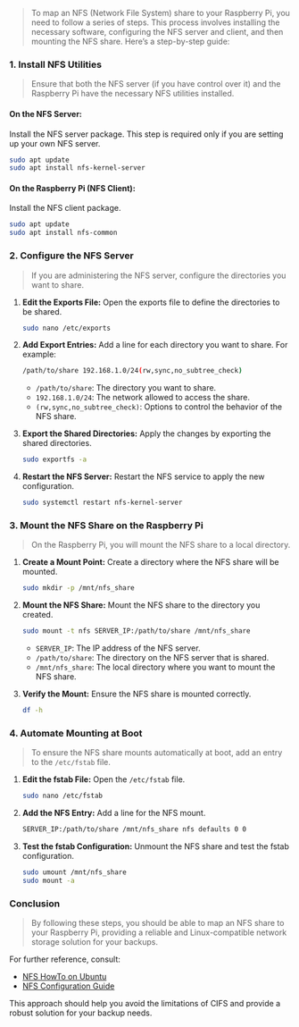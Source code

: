 > To map an NFS (Network File System) share to your Raspberry Pi, you need to follow a series of steps. This process involves installing the necessary software, configuring the NFS server and client, and then mounting the NFS share. Here’s a step-by-step guide:

### 1. Install NFS Utilities

> Ensure that both the NFS server (if you have control over it) and the Raspberry Pi have the necessary NFS utilities installed.

#### On the NFS Server:
Install the NFS server package. This step is required only if you are setting up your own NFS server.
```sh
sudo apt update
sudo apt install nfs-kernel-server
```

#### On the Raspberry Pi (NFS Client):
Install the NFS client package.
```sh
sudo apt update
sudo apt install nfs-common
```

### 2. Configure the NFS Server

> If you are administering the NFS server, configure the directories you want to share.

1. **Edit the Exports File:**
   Open the exports file to define the directories to be shared.
   ```sh
   sudo nano /etc/exports
   ```

2. **Add Export Entries:**
   Add a line for each directory you want to share. For example:
   ```sh
   /path/to/share 192.168.1.0/24(rw,sync,no_subtree_check)
   ```
   - `/path/to/share`: The directory you want to share.
   - `192.168.1.0/24`: The network allowed to access the share.
   - `(rw,sync,no_subtree_check)`: Options to control the behavior of the NFS share.

3. **Export the Shared Directories:**
   Apply the changes by exporting the shared directories.
   ```sh
   sudo exportfs -a
   ```

4. **Restart the NFS Server:**
   Restart the NFS service to apply the new configuration.
   ```sh
   sudo systemctl restart nfs-kernel-server
   ```

### 3. Mount the NFS Share on the Raspberry Pi

> On the Raspberry Pi, you will mount the NFS share to a local directory.

1. **Create a Mount Point:**
   Create a directory where the NFS share will be mounted.
   ```sh
   sudo mkdir -p /mnt/nfs_share
   ```

2. **Mount the NFS Share:**
   Mount the NFS share to the directory you created.
   ```sh
   sudo mount -t nfs SERVER_IP:/path/to/share /mnt/nfs_share
   ```
   - `SERVER_IP`: The IP address of the NFS server.
   - `/path/to/share`: The directory on the NFS server that is shared.
   - `/mnt/nfs_share`: The local directory where you want to mount the NFS share.

3. **Verify the Mount:**
   Ensure the NFS share is mounted correctly.
   ```sh
   df -h
   ```

### 4. Automate Mounting at Boot

> To ensure the NFS share mounts automatically at boot, add an entry to the `/etc/fstab` file.

1. **Edit the fstab File:**
   Open the `/etc/fstab` file.
   ```sh
   sudo nano /etc/fstab
   ```

2. **Add the NFS Entry:**
   Add a line for the NFS mount.
   ```sh
   SERVER_IP:/path/to/share /mnt/nfs_share nfs defaults 0 0
   ```

3. **Test the fstab Configuration:**
   Unmount the NFS share and test the fstab configuration.
   ```sh
   sudo umount /mnt/nfs_share
   sudo mount -a
   ```

### Conclusion

> By following these steps, you should be able to map an NFS share to your Raspberry Pi, providing a reliable and Linux-compatible network storage solution for your backups.

For further reference, consult:
- [NFS HowTo on Ubuntu](https://help.ubuntu.com/community/SettingUpNFSHowTo)
- [NFS Configuration Guide](https://www.digitalocean.com/community/tutorials/how-to-set-up-an-nfs-mount-on-ubuntu-22-04)

This approach should help you avoid the limitations of CIFS and provide a robust solution for your backup needs.